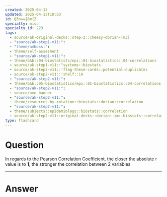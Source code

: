 ```yaml
---
created: 2025-04-13
updated: 2025-04-13T10:53
id: Q3o=={8m{Z
specialty: misc
specialty_id: 223
tags:
  - source/ak-original-decks::step-2::cheesy-dorian-(m3)
  - "source/ak-step1-v11:": 
  - "theme/amboss:": 
  - theme/self-assesment
  - "source/ak-step1-v11:": 
  - theme/b&b::04-biostatists/epi::01-biostatistics::04-correlations
  - source/ak-step1-v11::^systems::biostats
  - source/ak-step2-v11::!flag-these-cards::potential-duplicates
  - source/ak-step2-v11::!shelf::im
  - "source/ak-step2-v11:": 
  - theme/b&b::05-biostatistics/epi::01-biostatistics::04-correlations
  - "source/ak-step2-v11:": 
  - source/ome-banner
  - "source/ak-step2-v11:": 
  - theme/resources-by-rotation::biostats::dorian::correlation
  - "source/ak-step2-v11:": 
  - theme/subjects::epidemiology::biostats::correlation
  - source/ak-step2-v11::original-decks::dorian::im::biostats::correlation"
type: flashcard
---
```


# Question
In regards to the Pearson Correlation Coefficient, the closer the absolute r value is to **1**, the stronger the correlation between 2 variables

---

# Answer
